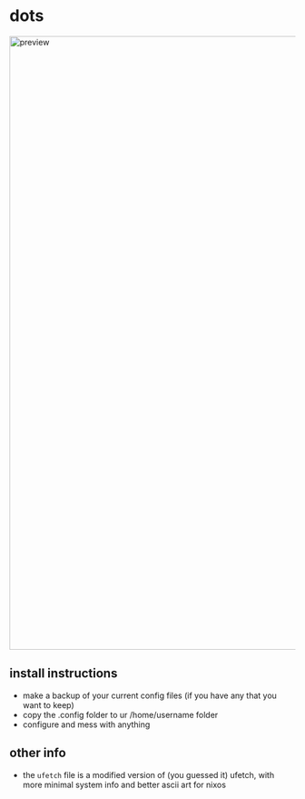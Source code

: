 # dots
<img width="1920" height="1080" alt="preview" src="https://github.com/user-attachments/assets/664acb71-9e3c-46d4-9e6a-3a91b4a020c9" />

## install instructions
- make a backup of your current config files (if you have any that you want to keep)
- copy the .config folder to ur /home/username folder
- configure and mess with anything



## other info
- the `ufetch` file is a modified version of (you guessed it) ufetch, with more minimal system info and better ascii art for nixos
